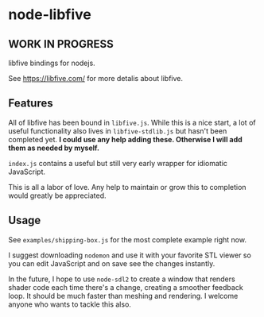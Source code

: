 # node-libfive

## WORK IN PROGRESS

libfive bindings for nodejs.

See https://libfive.com/ for more detalis about libfive.

## Features

All of libfive has been bound in `libfive.js`. While this is a nice start,
a lot of useful functionality also lives in `libfive-stdlib.js` but hasn't
been completed yet. **I could use any help adding these. Otherwise I will add
them as needed by myself.**

`index.js` contains a useful but still very early wrapper for idiomatic
JavaScript.

This is all a labor of love. Any help to maintain or grow this to completion
would greatly be appreciated.

## Usage

See `examples/shipping-box.js` for the most complete example right now.

I suggest downloading `nodemon` and use it with your favorite STL viewer so
you can edit JavaScript and on save see the changes instantly.

In the future, I hope to use `node-sdl2` to create a window that renders
shader code each time there's a change, creating a smoother feedback loop. It
should be much faster than meshing and rendering. I welcome anyone who wants to
tackle this also.
